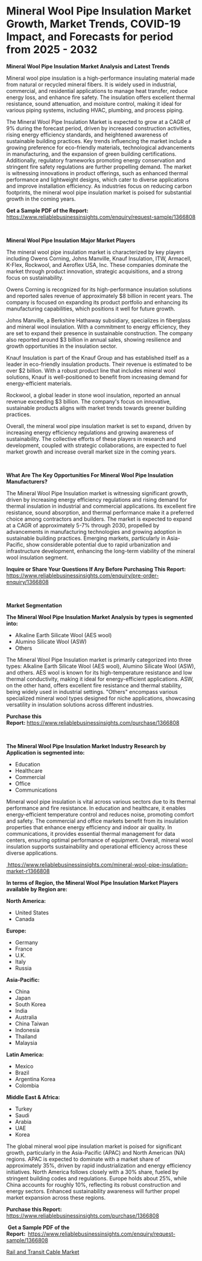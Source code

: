 <p><h1>Mineral Wool Pipe Insulation Market Growth, Market Trends, COVID-19 Impact, and Forecasts for period from 2025 - 2032</h1></p><p><strong>Mineral Wool Pipe Insulation Market Analysis and Latest Trends</strong></p>
<p><p>Mineral wool pipe insulation is a high-performance insulating material made from natural or recycled mineral fibers. It is widely used in industrial, commercial, and residential applications to manage heat transfer, reduce energy loss, and enhance fire safety. The insulation offers excellent thermal resistance, sound attenuation, and moisture control, making it ideal for various piping systems, including HVAC, plumbing, and process piping.</p><p>The Mineral Wool Pipe Insulation Market is expected to grow at a CAGR of 9% during the forecast period, driven by increased construction activities, rising energy efficiency standards, and heightened awareness of sustainable building practices. Key trends influencing the market include a growing preference for eco-friendly materials, technological advancements in manufacturing, and the expansion of green building certifications. Additionally, regulatory frameworks promoting energy conservation and stringent fire safety regulations are further propelling demand. The market is witnessing innovations in product offerings, such as enhanced thermal performance and lightweight designs, which cater to diverse applications and improve installation efficiency. As industries focus on reducing carbon footprints, the mineral wool pipe insulation market is poised for substantial growth in the coming years.</p></p>
<p><strong>Get a Sample PDF of the Report:&nbsp;</strong> <a href="https://www.reliablebusinessinsights.com/enquiry/request-sample/1366808?utm_campaign=2215&utm_medium=2&utm_source=Github&utm_content=ia&utm_term=22032025&utm_id=mineral-wool-pipe-insulation">https://www.reliablebusinessinsights.com/enquiry/request-sample/1366808</a></p>
<p>&nbsp;</p>
<p><strong>Mineral Wool Pipe Insulation Major Market Players</strong></p>
<p><p>The mineral wool pipe insulation market is characterized by key players including Owens Corning, Johns Manville, Knauf Insulation, ITW, Armacell, K-Flex, Rockwool, and Aeroflex USA, Inc. These companies dominate the market through product innovation, strategic acquisitions, and a strong focus on sustainability.</p><p>Owens Corning is recognized for its high-performance insulation solutions and reported sales revenue of approximately $8 billion in recent years. The company is focused on expanding its product portfolio and enhancing its manufacturing capabilities, which positions it well for future growth. </p><p>Johns Manville, a Berkshire Hathaway subsidiary, specializes in fiberglass and mineral wool insulation. With a commitment to energy efficiency, they are set to expand their presence in sustainable construction. The company also reported around $3 billion in annual sales, showing resilience and growth opportunities in the insulation sector.</p><p>Knauf Insulation is part of the Knauf Group and has established itself as a leader in eco-friendly insulation products. Their revenue is estimated to be over $2 billion. With a robust product line that includes mineral wool solutions, Knauf is well-positioned to benefit from increasing demand for energy-efficient materials.</p><p>Rockwool, a global leader in stone wool insulation, reported an annual revenue exceeding $3 billion. The company's focus on innovative, sustainable products aligns with market trends towards greener building practices. </p><p>Overall, the mineral wool pipe insulation market is set to expand, driven by increasing energy efficiency regulations and growing awareness of sustainability. The collective efforts of these players in research and development, coupled with strategic collaborations, are expected to fuel market growth and increase overall market size in the coming years.</p></p>
<p>&nbsp;</p>
<p><strong>What Are The Key Opportunities For Mineral Wool Pipe Insulation Manufacturers?</strong></p>
<p><p>The Mineral Wool Pipe Insulation market is witnessing significant growth, driven by increasing energy efficiency regulations and rising demand for thermal insulation in industrial and commercial applications. Its excellent fire resistance, sound absorption, and thermal performance make it a preferred choice among contractors and builders. The market is expected to expand at a CAGR of approximately 5-7% through 2030, propelled by advancements in manufacturing technologies and growing adoption in sustainable building practices. Emerging markets, particularly in Asia-Pacific, show considerable potential due to rapid urbanization and infrastructure development, enhancing the long-term viability of the mineral wool insulation segment.</p></p>
<p><strong>Inquire or Share Your Questions If Any Before Purchasing This Report:</strong> <a href="https://www.reliablebusinessinsights.com/enquiry/pre-order-enquiry/1366808?utm_campaign=2215&utm_medium=2&utm_source=Github&utm_content=ia&utm_term=22032025&utm_id=mineral-wool-pipe-insulation">https://www.reliablebusinessinsights.com/enquiry/pre-order-enquiry/1366808</a></p>
<p>&nbsp;</p>
<p><strong>Market Segmentation</strong></p>
<p><strong>The Mineral Wool Pipe Insulation Market Analysis by types is segmented into:</strong></p>
<p><ul><li>Alkaline Earth Silicate Wool (AES wool)</li><li>Alumino Silicate Wool (ASW)</li><li>Others</li></ul></p>
<p><p>The Mineral Wool Pipe Insulation market is primarily categorized into three types: Alkaline Earth Silicate Wool (AES wool), Alumino Silicate Wool (ASW), and others. AES wool is known for its high-temperature resistance and low thermal conductivity, making it ideal for energy-efficient applications. ASW, on the other hand, offers excellent fire resistance and thermal stability, being widely used in industrial settings. "Others" encompass various specialized mineral wool types designed for niche applications, showcasing versatility in insulation solutions across different industries.</p></p>
<p><strong>Purchase this Report:&nbsp;</strong><a href="https://www.reliablebusinessinsights.com/purchase/1366808?utm_campaign=2215&utm_medium=2&utm_source=Github&utm_content=ia&utm_term=22032025&utm_id=mineral-wool-pipe-insulation">https://www.reliablebusinessinsights.com/purchase/1366808</a></p>
<p>&nbsp;</p>
<p><strong>The Mineral Wool Pipe Insulation Market Industry Research by Application is segmented into:</strong></p>
<p><ul><li>Education</li><li>Healthcare</li><li>Commercial</li><li>Office</li><li>Communications</li></ul></p>
<p><p>Mineral wool pipe insulation is vital across various sectors due to its thermal performance and fire resistance. In education and healthcare, it enables energy-efficient temperature control and reduces noise, promoting comfort and safety. The commercial and office markets benefit from its insulation properties that enhance energy efficiency and indoor air quality. In communications, it provides essential thermal management for data centers, ensuring optimal performance of equipment. Overall, mineral wool insulation supports sustainability and operational efficiency across these diverse applications.</p></p>
<p><a href="https://www.reliablebusinessinsights.com/mineral-wool-pipe-insulation-market-r1366808?utm_campaign=2215&utm_medium=2&utm_source=Github&utm_content=ia&utm_term=22032025&utm_id=mineral-wool-pipe-insulation">&nbsp;https://www.reliablebusinessinsights.com/mineral-wool-pipe-insulation-market-r1366808</a></p>
<p><strong>In terms of Region, the Mineral Wool Pipe Insulation Market Players available by Region are:</strong></p>
<p>
    <p> <strong> North America: </strong>
        <ul>
            <li>United States</li>
            <li>Canada</li>
        </ul>
        </p> 
    <p> <strong> Europe: </strong>
        <ul>
            <li>Germany</li>
            <li>France</li>
            <li>U.K.</li>
            <li>Italy</li>
            <li>Russia</li>
        </ul>
        </p> 
    <p> <strong> Asia-Pacific: </strong>
        <ul>
            <li>China</li>
            <li>Japan</li>
            <li>South Korea</li>
            <li>India</li>
            <li>Australia</li>
            <li>China Taiwan</li>
            <li>Indonesia</li>
            <li>Thailand</li>
            <li>Malaysia</li>
        </ul>
        </p> 
    <p> <strong> Latin America: </strong>
        <ul>
            <li>Mexico</li>
            <li>Brazil</li>
            <li>Argentina Korea</li>
            <li>Colombia</li>
        </ul>
        </p> 
    <p> <strong> Middle East & Africa: </strong>
        <ul>
            <li>Turkey</li>
            <li>Saudi</li>
            <li>Arabia</li>
            <li>UAE</li>
            <li>Korea</li>
        </ul>
    </p>
    </p>
<p><p>The global mineral wool pipe insulation market is poised for significant growth, particularly in the Asia-Pacific (APAC) and North American (NA) regions. APAC is expected to dominate with a market share of approximately 35%, driven by rapid industrialization and energy efficiency initiatives. North America follows closely with a 30% share, fueled by stringent building codes and regulations. Europe holds about 25%, while China accounts for roughly 10%, reflecting its robust construction and energy sectors. Enhanced sustainability awareness will further propel market expansion across these regions.</p></p>
<p><strong>Purchase this Report: </strong><a href="https://www.reliablebusinessinsights.com/purchase/1366808?utm_campaign=2215&utm_medium=2&utm_source=Github&utm_content=ia&utm_term=22032025&utm_id=mineral-wool-pipe-insulation">https://www.reliablebusinessinsights.com/purchase/1366808</a></p>
<p>&nbsp;<strong>Get a Sample PDF of the Report:&nbsp;&nbsp;</strong><a href="https://www.reliablebusinessinsights.com/enquiry/request-sample/1366808?utm_campaign=2215&utm_medium=2&utm_source=Github&utm_content=ia&utm_term=22032025&utm_id=mineral-wool-pipe-insulation">https://www.reliablebusinessinsights.com/enquiry/request-sample/1366808</a></p>
<p><strong></strong></p>
<p><p><a href="https://github.com/SanjidaMahmud54/Market-Research-Report-List-2/blob/main/rail-and-transit-cable-market.md?utm_campaign=2215&utm_medium=2&utm_source=Github&utm_content=ia&utm_term=22032025&utm_id=mineral-wool-pipe-insulation">Rail and Transit Cable Market</a></p></p>